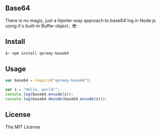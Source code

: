 ## Base64

There is no magic, just a hipster-way approach to base64'ing in Node.js using it's built-in Buffer object.. :sunglasses:

## Install

```sh
$~ npm install qeremy-base64
```

## Usage

```js
var base64 = require("qeremy-base64");

var s = "Hello, world!";
console.log(base64.encode(s));
console.log(base64.decode(base64.encode(s)));
```

## License

The MIT License
